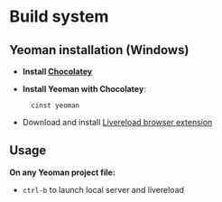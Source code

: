 Build system
============
Yeoman installation (Windows)
-----------------------------

* **Install [Chocolatey](http://chocolatey.org/)**

* **Install Yeoman with Chocolatey**:

        cinst yeoman

* Download and install [Livereload browser extension](http://feedback.livereload.com/knowledgebase/articles/86242)

Usage
-----

**On any Yeoman project file:**

* `ctrl-b` to launch local server and livereload